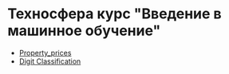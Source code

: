 # Техносфера курс "Введение в машинное обучение"
* [Property_prices](https://github.com/TanasevichPS/TS_ML_2020/tree/main/Property_prices)
* [Digit Classification](https://github.com/TanasevichPS/TS_ML_2020/tree/main/Digit%20Classification%20(picture%20and%20sound))
